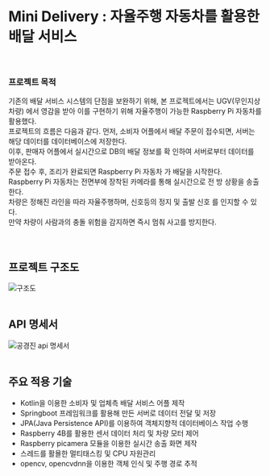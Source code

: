 # Mini Delivery : 자율주행 자동차를 활용한 배달 서비스
<br>

### 프로젝트 목적
기존의 배달 서비스 시스템의 단점을 보완하기 위해, 본 프로젝트에서는 UGV(무인지상차량) 에서 영감을 받아 이를 구현하기 위해 자율주행이 가능한 Raspberry Pi 자동차를 활용했다. <br>
프로젝트의 흐름은 다음과 같다. 먼저, 소비자 어플에서 배달 주문이 접수되면, 서버는 해당 데이터를 데이터베이스에 저장한다. <br>
이후, 판매자 어플에서 실시간으로 DB의 배달 정보를 확 인하여 서버로부터 데이터를 받아온다. <br>
주문 접수 후, 조리가 완료되면 Raspberry Pi 자동차 가 배달을 시작한다. <br>
Raspberry Pi 자동차는 전면부에 장착된 카메라를 통해 실시간으로 전 방 상황을 송출한다. <br>
차량은 정해진 라인을 따라 자율주행하며, 신호등의 정지 및 출발 신호 를 인지할 수 있다. <br>
만약 차량이 사람과의 충돌 위험을 감지하면 즉시 멈춰 사고를 방지한다. <br>
<br><br>

## 프로젝트 구조도
![구조도](https://github.com/user-attachments/assets/e944ba6e-40e5-4836-92d5-bb315baade40)
<br><br>

## API 명세서
![공경진 api 명세서](https://github.com/user-attachments/assets/ab47ee31-7b99-487e-b349-3699b65a0bf1)
<br><br>

## 주요 적용 기술
- Kotlin을 이용한 소비자 및 업체측 배달 서비스 어플 제작<br>
- Springboot 프레임워크를 활용해 만든 서버로 데이터 전달 및 저장<br>
- JPA(Java Persistence API)를 이용하여 객체지향적 데이터베이스 작업 수행<br>
- Raspberry 4B를 활용한 센서 데이터 처리 및 차량 모터 제어<br>
- Raspberry picamera 모듈을 이용한 실시간 송출 화면 제작<br>
- 스레드를 활욜한 멀티태스킹 및 CPU 자원관리<br>
- opencv, opencvdnn을 이용한 객체 인식 및 주행 경로 추적<br>
